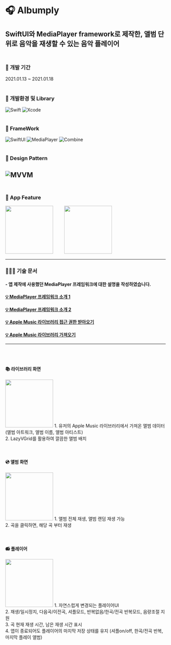 # 🎧 Albumply
SwiftUI와 MediaPlayer framework로 제작한, 앨범 단위로 음악을 재생할 수 있는 음악 플레이어
<br/><br/>
---
### 🎹 개발 기간
2021.01.13 ~ 2021.01.18
<br/><br/>
### 🎹 개발환경 및 Library
![Swift](https://img.shields.io/badge/Swift-5.0-orange)
![Xcode](https://img.shields.io/badge/Xcode-13.2-blue)
<br/><br/>
### 🎹 FrameWork
![SwiftUI](https://img.shields.io/badge/SwiftUI-blue)
![MediaPlayer](https://img.shields.io/badge/MediaPlayer-red)
![Combine](https://img.shields.io/badge/Combine-gray)
<br/><br/>
### 🎹 Design Pattern
![MVVM](https://img.shields.io/badge/MVVM-brown)
<br/><br/>
---
### 🎹 App Feature
<p>
<img width="150" src="https://user-images.githubusercontent.com/53016167/151317618-9ce416c6-57b9-4fa7-a33a-ae387c9d560f.gif">
&#160; &#160; &#160; &#160;
<img width="150" src="https://user-images.githubusercontent.com/53016167/151319145-b9da7cd5-abcc-48e7-869f-1df2dbf60ce8.gif">
</p>

---
### 👨🏼‍💻 기술 문서
#### - 앱 제작에 사용했던 MediaPlayer 프레임워크에 대한 설명을 작성하였습니다.

#### [💡 MediaPlayer 프레임워크 소개 1](https://hasensprung.tistory.com/123)
#### [💡 MediaPlayer 프레임워크 소개 2](https://hasensprung.tistory.com/124)
#### [💡 Apple Music 라이브러리 접근 권한 받아오기](https://hasensprung.tistory.com/125)
#### [💡 Apple Music 라이브러리 가져오기](https://hasensprung.tistory.com/126)

---

<br/><br/>
#### 📚 라이브러리 화면
<img width="150" src="https://user-images.githubusercontent.com/53016167/152551966-19d8b5aa-f9b0-486d-98df-953e346c9855.gif">
1. 유저의 Apple Music 라이브러리에서 가져온 앨범 데이터 (앨범 아트워크, 앨범 이름, 앨범 아티스트)<br/>
2. LazyVGrid를 활용하여 깔끔한 앨범 배치<br/>
<br/><br/>

#### 💿 앨범 화면
<img width="150" src="https://user-images.githubusercontent.com/53016167/152553079-38eda2c8-7acb-4349-a3c2-8940297fd872.gif">
1. 앨범 전체 재생, 앨범 랜덤 재생 가능<br/>
2. 곡을 클릭하면, 해당 곡 부터 재생<br/>
<br/><br/>


#### 📻 플레이어
<img width="150" src="https://user-images.githubusercontent.com/53016167/152554495-b031c07b-84b5-4faa-baa7-bdeb35014827.gif">
1. 자연스럽게 변경되는 플레이어UI<br/>
2. 재생/일시정지, 다음곡/이전곡, 셔플모드, 반복없음/한곡/전곡 반복모드, 음량조절 지원<br/>
3. 곡 현재 재생 시간, 남은 재생 시간 표시<br/>
4. 앱이 종료되어도 플레이어의 마지막 저장 상태를 유지 (셔플on/off, 한곡/전곡 반복, 마지막 플레이 앨범)<br/>
<br/><br/>



  
  
  
